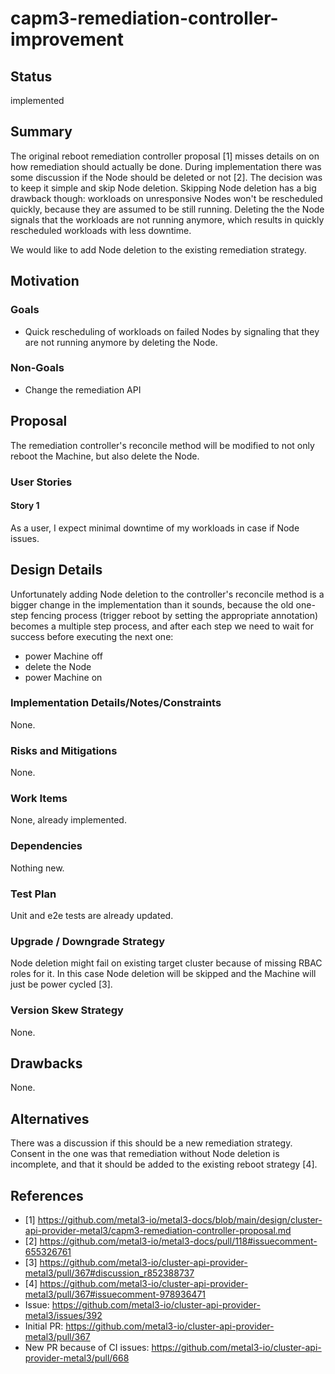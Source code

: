 <!--
 This work is licensed under a Creative Commons Attribution 3.0
 Unported License.

 http://creativecommons.org/licenses/by/3.0/legalcode
-->

# capm3-remediation-controller-improvement

## Status

implemented

## Summary

The original reboot remediation controller proposal [1] misses details on 
on how remediation should actually be done. During implementation there was 
some discussion if the Node should be deleted or not [2]. The decision was 
to keep it simple and skip Node deletion.
Skipping Node deletion has a big drawback though: workloads on unresponsive 
Nodes won't be rescheduled quickly, because they are assumed to be still 
running. Deleting the the Node signals that the workloads are not running 
anymore, which results in quickly rescheduled workloads with less downtime.

We would like to add Node deletion to the existing remediation strategy.

## Motivation

### Goals

* Quick rescheduling of workloads on failed Nodes by signaling that they 
  are not running anymore by deleting the Node.

### Non-Goals

* Change the remediation API 

## Proposal

The remediation controller's reconcile method will be modified to not only 
reboot the Machine, but also delete the Node.

### User Stories

#### Story 1

As a user, I expect minimal downtime of my workloads in case if Node issues.

## Design Details

Unfortunately adding Node deletion to the controller's reconcile method is a
bigger change in the implementation than it sounds, because the old 
one-step fencing process (trigger reboot by setting the appropriate annotation)
becomes a multiple step process, and after each step we need to wait for
success before executing the next one:

* power Machine off
* delete the Node
* power Machine on

### Implementation Details/Notes/Constraints

None.

### Risks and Mitigations

None.

### Work Items

None, already implemented.

### Dependencies

Nothing new.

### Test Plan

Unit and e2e tests are already updated.

### Upgrade / Downgrade Strategy

Node deletion might fail on existing target cluster because of missing RBAC 
roles for it. In this case Node deletion will be skipped and the Machine 
will just be power cycled [3].

### Version Skew Strategy

None.

## Drawbacks

None.

## Alternatives

There was a discussion if this should be a new remediation strategy. 
Consent in the one was that remediation without Node deletion is incomplete,
and that it should be added to the existing reboot strategy [4].

## References

* [1] https://github.com/metal3-io/metal3-docs/blob/main/design/cluster-api-provider-metal3/capm3-remediation-controller-proposal.md
* [2] https://github.com/metal3-io/metal3-docs/pull/118#issuecomment-655326761
* [3] https://github.com/metal3-io/cluster-api-provider-metal3/pull/367#discussion_r852388737
* [4] https://github.com/metal3-io/cluster-api-provider-metal3/pull/367#issuecomment-978936471
* Issue: https://github.com/metal3-io/cluster-api-provider-metal3/issues/392
* Initial PR: https://github.com/metal3-io/cluster-api-provider-metal3/pull/367
* New PR because of CI issues: https://github.com/metal3-io/cluster-api-provider-metal3/pull/668
